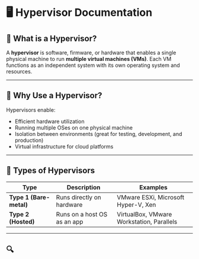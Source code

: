 # 🖥️ Hypervisor Documentation

## 📘 What is a Hypervisor?

A **hypervisor** is software, firmware, or hardware that enables a single physical machine to run **multiple virtual machines (VMs)**. Each VM functions as an independent system with its own operating system and resources.

---

## 🧩 Why Use a Hypervisor?

Hypervisors enable:

- Efficient hardware utilization
- Running multiple OSes on one physical machine
- Isolation between environments (great for testing, development, and production)
- Virtual infrastructure for cloud platforms

---

## 🧱 Types of Hypervisors

| Type                    | Description                  | Examples                                |
|-------------------------|------------------------------|-----------------------------------------|
| **Type 1 (Bare-metal)** | Runs directly on hardware     | VMware ESXi, Microsoft Hyper-V, Xen     |
| **Type 2 (Hosted)**     | Runs on a host OS as an app   | VirtualBox, VMware Workstation, Parallels |

---

## 🔍
